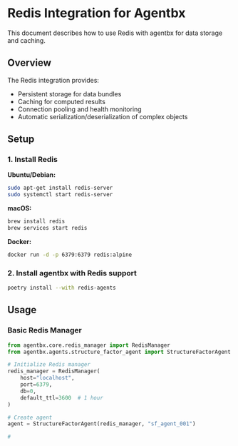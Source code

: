 # Redis Integration for Agentbx

This document describes how to use Redis with agentbx for data storage and caching.

## Overview

The Redis integration provides:
- Persistent storage for data bundles
- Caching for computed results
- Connection pooling and health monitoring
- Automatic serialization/deserialization of complex objects

## Setup

### 1. Install Redis

**Ubuntu/Debian:**
```bash
sudo apt-get install redis-server
sudo systemctl start redis-server
```

**macOS:**
```bash
brew install redis
brew services start redis
```

**Docker:**
```bash
docker run -d -p 6379:6379 redis:alpine
```

### 2. Install agentbx with Redis support

```bash
poetry install --with redis-agents
```

## Usage

### Basic Redis Manager

```python
from agentbx.core.redis_manager import RedisManager
from agentbx.agents.structure_factor_agent import StructureFactorAgent

# Initialize Redis manager
redis_manager = RedisManager(
    host="localhost",
    port=6379,
    db=0,
    default_ttl=3600  # 1 hour
)

# Create agent
agent = StructureFactorAgent(redis_manager, "sf_agent_001")

# 